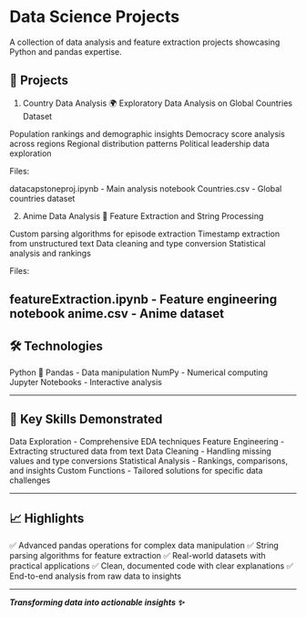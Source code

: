 ﻿# Data Science Projects

A collection of data analysis and feature extraction projects showcasing Python and pandas expertise.

## 🚀 Projects
1. Country Data Analysis 🌍
Exploratory Data Analysis on Global Countries Dataset

Population rankings and demographic insights
Democracy score analysis across regions
Regional distribution patterns
Political leadership data exploration

Files:

datacapstoneproj.ipynb - Main analysis notebook
Countries.csv - Global countries dataset

2. Anime Data Analysis 🎌
Feature Extraction and String Processing

Custom parsing algorithms for episode extraction
Timestamp extraction from unstructured text
Data cleaning and type conversion
Statistical analysis and rankings

Files:

featureExtraction.ipynb - Feature engineering notebook
anime.csv - Anime dataset
---

## 🛠️ Technologies

Python 🐍
Pandas - Data manipulation
NumPy - Numerical computing
Jupyter Notebooks - Interactive analysis

---

## 🎯 Key Skills Demonstrated

Data Exploration - Comprehensive EDA techniques
Feature Engineering - Extracting structured data from text
Data Cleaning - Handling missing values and type conversions
Statistical Analysis - Rankings, comparisons, and insights
Custom Functions - Tailored solutions for specific data challenges

---

## 📈 Highlights

✅ Advanced pandas operations for complex data manipulation
✅ String parsing algorithms for feature extraction
✅ Real-world datasets with practical applications
✅ Clean, documented code with clear explanations
✅ End-to-end analysis from raw data to insights

---
***Transforming data into actionable insights ✨***
